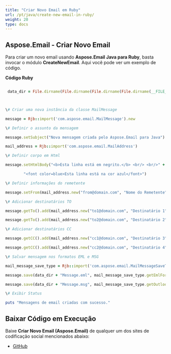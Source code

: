 ```yaml
---
title: "Criar Novo Email em Ruby"
url: /pt/java/create-new-email-in-ruby/
weight: 20
type: docs
---
```


## **Aspose.Email - Criar Novo Email**
Para criar um novo email usando **Aspose.Email Java para Ruby**, basta invocar o módulo **CreateNewEmail**. Aqui você pode ver um exemplo de código.

**Código Ruby**

``` ruby

 data_dir = File.dirname(File.dirname(File.dirname(File.dirname(__FILE__)))) + '/data/'



\# Criar uma nova instância da classe MailMessage

message = Rjb::import('com.aspose.email.MailMessage').new

\# Definir o assunto da mensagem

message.setSubject("Nova mensagem criada pelo Aspose.Email para Java")

mail_address = Rjb::import('com.aspose.email.MailAddress')

\# Definir corpo em Html

message.setHtmlBody("<b>Esta linha está em negrito.</b> <br/> <br/>" +

        "<font color=blue>Esta linha está na cor azul</font>")

\# Definir informações do remetente

message.setFrom(mail_address.new("from@domain.com", "Nome do Remetente", false))

\# Adicionar destinatários TO

message.getTo().add(mail_address.new("to1@domain.com", "Destinatário 1", false))

message.getTo().add(mail_address.new("to2@domain.com", "Destinatário 2", false))

\# Adicionar destinatários CC

message.getCC().add(mail_address.new("cc1@domain.com", "Destinatário 3", false))

message.getCC().add(mail_address.new("cc2@domain.com", "Destinatário 4", false))

\# Salvar mensagem nos formatos EML e MSG

mail_message_save_type = Rjb::import('com.aspose.email.MailMessageSaveType')

message.save(data_dir + "Message.eml", mail_message_save_type.getEmlFormat())

message.save(data_dir + "Message.msg", mail_message_save_type.getOutlookMessageFormat())

\# Exibir Status

puts "Mensagens de email criadas com sucesso."

```
## **Baixar Código em Execução**
Baixe **Criar Novo Email (Aspose.Email)** de qualquer um dos sites de codificação social mencionados abaixo:

- [GitHub](https://github.com/aspose-email/Aspose.Email-for-Java/blob/master/Plugins/Aspose_Email_Java_for_Ruby/lib/asposeemailjava/Email/createnewemail.rb)